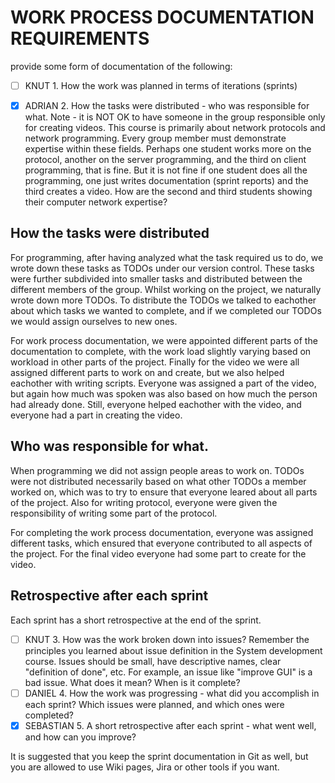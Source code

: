 
# WORK PROCESS DOCUMENTATION REQUIREMENTS
provide some form of documentation of the following:
- [ ] KNUT 1. How the work was planned in terms of iterations (sprints)
- [x] ADRIAN 2. How the tasks were distributed - who was responsible for what. Note - it is NOT OK to have someone in the group responsible only for creating videos. This course is primarily about network protocols and network programming. Every group member must demonstrate expertise within these fields. Perhaps one student works more on the protocol, another on the server programming, and the third on client programming, that is fine. But it is not fine if one student does all the programming, one just writes documentation (sprint reports) and the third creates a video. How are the second and third students showing their computer network expertise?



## How the tasks were distributed
For programming, after having analyzed what the task required us to do, we wrote down these tasks as TODOs under our version control. These tasks were further subdivided into smaller tasks and distributed between the different members of the group. Whilst working on the project, we naturally wrote down more TODOs. To distribute the TODOs we talked to eachother about which tasks we wanted to complete, and if we completed our TODOs we would assign ourselves to new ones.  

For work process documentation, we were appointed different parts of the documentation to complete, with the work load slightly varying based on workload in other parts of the project. Finally for the video we were all assigned different parts to work on and create, but we also helped eachother with writing scripts. Everyone was assigned a part of the video, but again how much was spoken was also based on how much the person had already done. Still, everyone helped eachother with the video, and everyone had a part in creating the video.

## Who was responsible for what. 

When programming we did not assign people areas to work on. TODOs were not distributed necessarily based on what other TODOs a member worked on, which was to try to ensure that everyone leared about all parts of the project. Also for writing protocol, everyone were given the responsibility of writing some part of the protocol. 

For completing the work process documentation, everyone was assigned different tasks, which ensured that everyone contributed to all aspects of the project. For the final video everyone had some part to create for the video. 

## Retrospective after each sprint

Each sprint has a short retrospective at the end of the sprint.


- [ ] KNUT 3. How was the work broken down into issues? Remember the principles you learned about issue
definition in the System development course. Issues should be small, have descriptive names,
clear "definition of done", etc. For example, an issue like "improve GUI" is a bad issue. What
does it mean? When is it complete?
- [ ] DANIEL 4. How the work was progressing - what did you accomplish in each sprint? Which issues were
planned, and which ones were completed?
- [x] SEBASTIAN 5. A short retrospective after each sprint - what went well, and how can you improve?

It is suggested that you keep the sprint documentation in Git as well, but you are allowed to use
Wiki pages, Jira or other tools if you want.